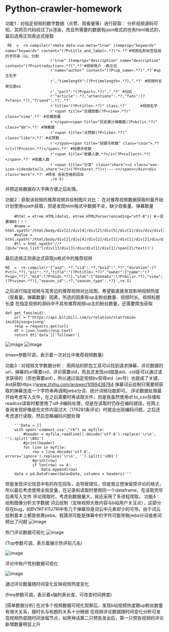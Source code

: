 # Python-crawler-homework


功能1：对指定视频的数字数据（点赞、观看量等）进行获取：
分析视频源码可知，其网页代码经过了js渲染，而且所需要的数据有json格式的也有html格式的，最后选用正则表达式提取

```
 RE  =  re.compile(r'<meta data-vue-meta="true" itemprop="keywords" name="keywords" content="(?P<title_and_label>.*?)">.*?'#视频名和标签组成的字符串（以，分割
                    r'true" itemprop="description" name="description" content="(?P<introduction>.*?)".*?'#视频简介 -表示无
                    r'name="author" content="(?P<up_name>.*?)".*?'#up主名字
                    r',"timelength":(?P<timelength>.*?),".*?' #视频时长 单位是ms
                    r',"part":"(?P<part>.*?)",".*?' #分区
                    r'"article":.*?,"attentions":.*?,"fans":(?P<fans>.*?),"friend":.*?,.*?'
                    r'title="(?P<title>.*?)" class.*?'      #视频名字
                    r'<span title="总播放数(?P<view>.*?)" class="view".*?' #总播放量
                    r'</span><span title="历史累计弹幕数(?P<bili>.*?)" class="dm">.*?' #弹幕数
                    r'<span title="点赞数(?P<like>.*?)" class="like">.*?' #点赞数
                    r'</span><span title="投硬币枚数" class="coin">.*?</i>(?P<coin>.*?)</span>.*?' #投硬币枚数
                    r'<span title="收藏人数.*?</i>(?P<collect>.*?)</span>.*?' #收藏人数
                    r'<span title="分享" class="share"><i class="van-icon-videodetails_share"></i>(?P<share>.*?)<!----></span></div><div class="more">.*?' #转发 会有空格和回车
                    ,re.S)
```


并把这些数据存入字典方便之后处理。

功能2：获取该视频的推荐视频并绘制图片对比：
在对推荐视频数据获取时最开始计划使用xpath获取，但是发现html格式中数据不全，缺少观看量、弹幕数量

```
    #html = etree.HTML(data1, etree.HTMLParser(encoding="utf-8")) #一定要编码！！！
    #name = html.xpath("/html/body/div[2]/div[4]/div[2]/div[5]/div[1]/div/div/div[2]/a/span/text()")
    #value = html.xpath("/html/body/div[2]/div[4]/div[2]/div[5]/div[1]/div[2]/div/div[2]/div[2]/text()")
    #tl = html.xpath('//*[@id="reco_list"]/div[1]/div[3]/div/div[1]/div[1]/span[2]/text()')
```

最后选择正则表达式获取js格式中的推荐视频

```
RE  =  re.compile(r'{"aid":.*?,"cid":.*?,"bvid":".*?","duration":(?P<tl>.*?),"pic":.*?,"title":"(?P<title>.*?)","owner":{"name":"(?P<up>.*?)","mid":(?P<mid>.*?)},"stat":{"danmaku":(?P<bili>.*?),"view":(?P<view>.*?)},"season_id":.*?,"season_type":.*?}',re.S)
```

之后进行指定视频与其旁边的推荐视频对比绘图，希望能直接发现影响视频热度（观看量，弹幕数量）因素，所选的因素有up主粉丝数量、视频时长、视频标题长度
在指定视频的源码中不具有推荐视频up主的粉丝数量，还需要爬虫获取

```
def get_fans(mid):
    url = f'https://api.bilibili.com/x/relation/stat?vmid={mid}&jsonp=jsonp'
    resp = requests.get(url)
    dt = json.loads(resp.text)
    return dt['data']['follower']
```


![image](https://github.com/Wak209/Python-crawler-homework/assets/128209418/bcff66d4-8ce7-47ce-8617-daf7cdd90d23)
![image](https://github.com/Wak209/Python-crawler-homework/assets/128209418/6b97d798-5888-4990-9146-5a0e5c082007)



(maxn参数可调，表示着一次对比中推荐视频数量)


功能3：对视频文字数据分析：
用网站的抓包工具可以找到请求弹幕、评论数据的url，弹幕的url需要cid，评论需要oid，而且还发现oid就是aid、cid是可以通过请求获得的（但也需要aid），所以通过指定视频bv获得aid（av号）也就成了关键。
Aid获取https://www.zhihu.com/answer/1099438784
弹幕词云绘制只需要把获取的弹幕连成一个字符串再调用jieba分词、统计词频功能即可。
评论数据处理最开始考虑写入文件，在之后需要时再读取文件，但是我虽然使用df.to_csv存储和readcsv读取时都使用了utf-8编码处理，但是在读取时仍存在编码错误，在网上查询发现好像是在文件内容过大（176281条评论）时就会出现编码问题，之后还考虑逐行读取、然后忽略编码问题处理

```
    '''Data = []
    with open('comment.csv',"rb") as myfile:
        #header = myfile.readline().decode('utf-8').replace('\r\n', '').split('\001')
        #print(header)
        for line in myfile:
            row = line.decode('utf-8', errors='ignore').replace('\r\n', '').split('\001')
            #print(row)
            if len(row) == 4:
                Data.append(row)
    data = pd.DataFrame(data=Data, columns = headers)'''
```

但是发现评论信息中有的存在回车，会导致错位，但是我又想保留原评论的格式，所以最后考虑使用全局变量，在记录和读取时使用同一个dataframe，在读取完毕后再写入文件
评论爬取时，考虑到数据量大，我还采用了多进程爬取。
功能4：绘制图像分析文字数据
词云绘制（反映视频大致内容与b站用户关注点），这部分存在bug，如BV1KF411J7Ri中有几千弹幕但是词云中元素却少的可怜，由于词云绘制基本上都是依靠jieba，我猜测可能是弹幕中的字符可能导致jieba分词或者词频出了问题
![image](https://github.com/Wak209/Python-crawler-homework/assets/128209418/157c0027-09ca-491b-b685-09496b62cf75)

热门评论数据可视化
![image](https://github.com/Wak209/Python-crawler-homework/assets/128209418/68328928-720c-4c70-bd62-e5cd3f19cf63)

(Top参数可调，表示着展示热评前几名)

![image](https://github.com/Wak209/Python-crawler-homework/assets/128209418/f3ebde4e-33ad-4da2-9f73-16c96b62e110)

评论中账户性别数据可视化

![image](https://github.com/Wak209/Python-crawler-homework/assets/128209418/db648bb0-7fad-4235-be19-f569a72912d6)



通过评论数量随时间变化反映视频热度变化



(freq参数可调，表示着x轴列表长度，可改变时间跨度)

[简单数据分析]
在对多个视频数据可视化观察后，发现b站视频热度跟up粉丝数量有很大关系，跟时长与标题的关系十分微弱
在视频评论数据随时间变化分析可发现视频热度随时间涨幅节点，如黑神话第二只预告发出后，第一只预告视频的评论新增数量明显上升
